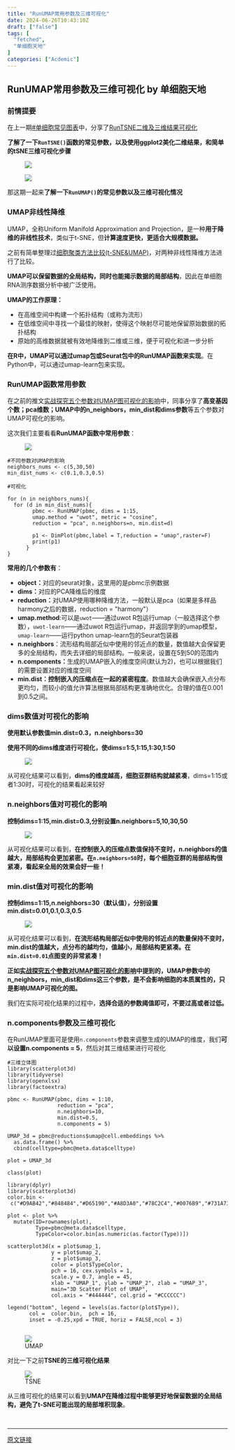 ```yaml
---
title: "RunUMAP常用参数及三维可视化"
date: 2024-06-26T10:43:10Z
draft: ["false"]
tags: [
  "fetched",
  "单细胞天地"
]
categories: ["Acdemic"]
---
```

RunUMAP常用参数及三维可视化 by 单细胞天地
------
<div><section data-tool="mdnice编辑器" data-website="https://www.mdnice.com"><h3 data-tool="mdnice编辑器"><span></span><span></span><span>前情提要</span><span></span></h3><p data-tool="mdnice编辑器">在上一期<a href="https://mp.weixin.qq.com/mp/appmsgalbum?__biz=MzI1Njk4ODE0MQ==&amp;action=getalbum&amp;album_id=3418409629246324742&amp;scene=173&amp;subscene=227&amp;sessionid=1719372068&amp;enterid=1719373304&amp;from_msgid=2247523299&amp;from_itemidx=1&amp;count=3&amp;nolastread=1#wechat_redirect" data-linktype="2">#单细胞常见图表</a>中，分享了<a href="https://mp.weixin.qq.com/s?__biz=MzI1Njk4ODE0MQ==&amp;mid=2247523299&amp;idx=1&amp;sn=e44471a4e1490d2596a7040eb712acd5&amp;scene=21#wechat_redirect" data-linktype="2">RunTSNE二维及三维结果可视化</a></p><p data-tool="mdnice编辑器"><strong>了解了一下<code>RunTSNE()</code>函数的常见参数，以及使用ggplot2美化二维结果，和简单的tSNE三维可视化步骤</strong></p><figure data-tool="mdnice编辑器"><img data-imgfileid="100039944" data-ratio="0.8649706457925636" data-src="https://mmbiz.qpic.cn/mmbiz_png/siaia0BDGJdjSRKaI5t8zRQDCk4DPgnicoRq7reqZyWEctgIjawxCwMEsvOC7EDZ76RrjBWd1fyMJhpjibqAtbrhxQ/640?wx_fmt=png&amp;from=appmsg" data-type="png" data-w="1022" src="https://mmbiz.qpic.cn/mmbiz_png/siaia0BDGJdjSRKaI5t8zRQDCk4DPgnicoRq7reqZyWEctgIjawxCwMEsvOC7EDZ76RrjBWd1fyMJhpjibqAtbrhxQ/640?wx_fmt=png&amp;from=appmsg"></figure><figure data-tool="mdnice编辑器"><img data-imgfileid="100039942" data-ratio="0.7509363295880149" data-src="https://mmbiz.qpic.cn/mmbiz_png/siaia0BDGJdjSRKaI5t8zRQDCk4DPgnicoRVzEr26e2yVm4PCnKjUAEgOjMtau4hvpzDIUxqHKjLbu3icIdKu8LsYg/640?wx_fmt=png&amp;from=appmsg" data-type="png" data-w="1068" src="https://mmbiz.qpic.cn/mmbiz_png/siaia0BDGJdjSRKaI5t8zRQDCk4DPgnicoRVzEr26e2yVm4PCnKjUAEgOjMtau4hvpzDIUxqHKjLbu3icIdKu8LsYg/640?wx_fmt=png&amp;from=appmsg"></figure><p data-tool="mdnice编辑器">那这期一起来<strong>了解一下<code>RunUMAP()</code>的常见参数以及三维可视化情况</strong></p><h3 data-tool="mdnice编辑器"><span></span><span></span><span>UMAP非线性降维</span><span></span></h3><p data-tool="mdnice编辑器">UMAP，全称Uniform Manifold Approximation and Projection，是一种<strong>用于降维的非线性技术</strong>，类似于t-SNE，但<strong>计算速度更快，更适合大规模数据。</strong></p><p data-tool="mdnice编辑器">之前有简单整理过<a href="https://mp.weixin.qq.com/s?__biz=MzkxOTI0Mjc3Mw==&amp;mid=2247486924&amp;idx=1&amp;sn=99b37381e32b5fd0a4f2aa3a534304fe&amp;scene=21#wechat_redirect" data-linktype="2">细胞聚类方法比较(t-SNE&amp;UMAP)</a>，对两种非线性降维方法进行了比较。</p><p data-tool="mdnice编辑器"><strong>UMAP可以保留数据的全局结构，同时也能揭示数据的局部结构</strong>，因此在单细胞RNA测序数据分析中被广泛使用。</p><p data-tool="mdnice编辑器"><strong>UMAP的工作原理：</strong></p><ul data-tool="mdnice编辑器"><li><section>在高维空间中构建一个拓扑结构（或称为流形）</section></li><li><section>在低维空间中寻找一个最佳的映射，使得这个映射尽可能地保留原始数据的拓扑结构</section></li><li><section>原始的高维数据就被有效地降维到二维或三维，便于可视化和进一步分析</section></li></ul><p data-tool="mdnice编辑器"><strong>在R中，UMAP可以通过umap包或Seurat包中的RunUMAP函数来实现</strong>。在Python中，可以通过umap-learn包来实现。</p><h3 data-tool="mdnice编辑器"><span></span><span></span><span>RunUMAP函数常用参数</span><span></span></h3><p data-tool="mdnice编辑器">在之前的推文<a href="https://mp.weixin.qq.com/s?__biz=MzI1Njk4ODE0MQ==&amp;mid=2247520756&amp;idx=1&amp;sn=736f2d8c5e0112d506a9f7f181cbdfe4&amp;scene=21#wechat_redirect" data-linktype="2">实战探究五个参数对UMAP图可视化的影响</a>中，同事分享了<strong>高变基因个数；pca维数；UMAP中的n_neighbors，min_dist和dims参数</strong>等五个参数对UMAP可视化的影响。</p><p data-tool="mdnice编辑器">这次我们主要看看<strong>RunUMAP函数中常用参数</strong>：</p><figure data-tool="mdnice编辑器"><img data-imgfileid="100039941" data-ratio="1.2093023255813953" data-src="https://mmbiz.qpic.cn/mmbiz_png/siaia0BDGJdjSRKaI5t8zRQDCk4DPgnicoRjzqlAMZLibe5TZOeEPOPC8yZUhMQDn586qO0rXzopPlKSbXJ70f9wiaQ/640?wx_fmt=png&amp;from=appmsg" data-type="png" data-w="645" src="https://mmbiz.qpic.cn/mmbiz_png/siaia0BDGJdjSRKaI5t8zRQDCk4DPgnicoRjzqlAMZLibe5TZOeEPOPC8yZUhMQDn586qO0rXzopPlKSbXJ70f9wiaQ/640?wx_fmt=png&amp;from=appmsg"></figure><pre data-tool="mdnice编辑器"><span></span><code><span>#不同参数对UMAP的影响</span><br>neighbors_nums &lt;- c(5,30,50)<br>min_dist_nums &lt;- c(0.1,0.3,0.5)<br><br><span>#可视化</span><br><br><span>for</span> (n <span>in</span> neighbors_nums){<br>  <span>for</span> (d <span>in</span> min_dist_nums){<br>        pbmc &lt;- RunUMAP(pbmc, dims = 1:15, <br>        umap.method = <span>"uwot"</span>, metric = <span>"cosine"</span>,<br>        reduction = <span>"pca"</span>, n.neighbors=n, min.dist=d)<br>        <br>        p1 &lt;- DimPlot(pbmc,label = T,reduction = <span>"umap"</span>,raster=F)<br>        <span>print</span>(p1)<br>      }<br>}<br></code></pre><p data-tool="mdnice编辑器"><strong>常用的几个参数有</strong>：</p><ul data-tool="mdnice编辑器"><li><section><strong>object：</strong>对应的seurat对象，这里用的是pbmc示例数据</section></li><li><section><strong>dims：</strong>对应的PCA降维后的维度</section></li><li><section><strong>reduction：</strong>对UMAP使用哪种降维方法，一般默认是pca（如果是多样品harmony之后的数据，reduction = "harmony"）</section></li><li><section><strong>umap.method</strong>:可以是<code>uwot</code>——通过uwot R包运行umap（一般选择这个参数），<code>uwot-learn</code>——通过uwot R包运行umap，并返回学到的umap模型，<code>umap-learn</code>——运行python umap-learn包的Seurat包装器</section></li><li><section><strong>n.neighbors</strong>：流形结构局部近似中使用的邻近点的数量，数值越大会保留更多的全局结构，而失去详细的局部结构。一般来说，设置在5到50的范围内</section></li><li><section><strong>n.components：</strong>生成的UMAP嵌入的维度空间(默认为2)，也可以根据我们的需要设置对应的维度空间</section></li><li><section><strong>min.dist：控制嵌入的压缩点在一起的紧密程度</strong>。数值越大会确保嵌入点分布更均匀，而较小的值允许算法根据局部结构更准确地优化。合理的值在0.001到0.5之间。</section></li></ul><h3 data-tool="mdnice编辑器"><span></span><span></span><span>dims数值对可视化的影响</span><span></span></h3><p data-tool="mdnice编辑器"><strong>使用默认参数值min.dist=0.3，n.neighbors=30</strong></p><p data-tool="mdnice编辑器"><strong>使用不同的dims维度进行可视化，使dims=1:5,1:15,1:30,1:50</strong></p><figure data-tool="mdnice编辑器"><img data-imgfileid="100039945" data-ratio="0.962176509621765" data-src="https://mmbiz.qpic.cn/mmbiz_png/siaia0BDGJdjSRKaI5t8zRQDCk4DPgnicoRpIPKYFJicCibybbNVumkKEialxP8p7fGPma6L8I3Cibdy8AwUQFwmia8Qpw/640?wx_fmt=png&amp;from=appmsg" data-type="png" data-w="1507" src="https://mmbiz.qpic.cn/mmbiz_png/siaia0BDGJdjSRKaI5t8zRQDCk4DPgnicoRpIPKYFJicCibybbNVumkKEialxP8p7fGPma6L8I3Cibdy8AwUQFwmia8Qpw/640?wx_fmt=png&amp;from=appmsg"></figure><p data-tool="mdnice编辑器">从可视化结果可以看到，<strong>dims的维度越高，细胞亚群结构就越紧凑</strong>，dims=1:15或者1:30时，可视化的结果看起来较好</p><h3 data-tool="mdnice编辑器"><span></span><span></span><span>n.neighbors值对可视化的影响</span><span></span></h3><p data-tool="mdnice编辑器"><strong>控制dims=1:15,min.dist=0.3,分别设置n.neighbors=5,10,30,50</strong></p><figure data-tool="mdnice编辑器"><img data-imgfileid="100039943" data-ratio="0.8896260554885405" data-src="https://mmbiz.qpic.cn/mmbiz_png/siaia0BDGJdjSRKaI5t8zRQDCk4DPgnicoRic4Fs2pwqxlnMhfOlP10Tw1MfOxAc1cPbTxgR4C5BmKiae3kwiaib9G1zg/640?wx_fmt=png&amp;from=appmsg" data-type="png" data-w="1658" src="https://mmbiz.qpic.cn/mmbiz_png/siaia0BDGJdjSRKaI5t8zRQDCk4DPgnicoRic4Fs2pwqxlnMhfOlP10Tw1MfOxAc1cPbTxgR4C5BmKiae3kwiaib9G1zg/640?wx_fmt=png&amp;from=appmsg"></figure><p data-tool="mdnice编辑器">从可视化结果可以看到，<strong>在控制嵌入的压缩点数值保持不变时，n.neighbors的值越大，局部结构会更加紧密。在<code>n.neighbors=50</code>时，每个细胞亚群的局部结构很紧凑，看起来全局的效果会好一些！</strong></p><h3 data-tool="mdnice编辑器"><span></span><span></span><span>min.dist值对可视化的影响</span><span></span></h3><p data-tool="mdnice编辑器"><strong>控制dims=1:15,n.neighbors=30（默认值），分别设置min.dist=0.01,0.1,0.3,0.5</strong></p><figure data-tool="mdnice编辑器"><img data-imgfileid="100039950" data-ratio="0.8247305728871243" data-src="https://mmbiz.qpic.cn/mmbiz_png/siaia0BDGJdjSRKaI5t8zRQDCk4DPgnicoR5uNrfO1EeCZVZaLWCDvjeZXYzicnbu9D3rZZPBMHXA8mjc36Tj15dYw/640?wx_fmt=png&amp;from=appmsg" data-type="png" data-w="1763" src="https://mmbiz.qpic.cn/mmbiz_png/siaia0BDGJdjSRKaI5t8zRQDCk4DPgnicoR5uNrfO1EeCZVZaLWCDvjeZXYzicnbu9D3rZZPBMHXA8mjc36Tj15dYw/640?wx_fmt=png&amp;from=appmsg"></figure><p data-tool="mdnice编辑器">从可视化结果可以看到，<strong>在流形结构局部近似中使用的邻近点的数量保持不变时，min.dist的值越大，点分布的越均匀，值越小，局部结构更紧凑。在<code>min.dist=0.01</code>点图变的非常紧凑！</strong></p><p data-tool="mdnice编辑器"><strong>正如<a href="https://mp.weixin.qq.com/s?__biz=MzI1Njk4ODE0MQ==&amp;mid=2247520756&amp;idx=1&amp;sn=736f2d8c5e0112d506a9f7f181cbdfe4&amp;scene=21#wechat_redirect" data-linktype="2">实战探究五个参数对UMAP图可视化的影响</a>中提到的，UMAP参数中的n_neighbors，min_dist和dims这三个参数，是不会影响细胞的本质属性的，只是影响UMAP可视化的图。</strong></p><p data-tool="mdnice编辑器">我们在实际可视化结果的过程中，<strong>选择合适的参数阈值即可，不要过高或者过低。</strong></p><h3 data-tool="mdnice编辑器"><span></span><span></span><span>n.components参数及三维可视化</span><span></span></h3><p data-tool="mdnice编辑器">在RunUMAP里面可是使用<code>n.components</code>参数来调整生成的UMAP的维度，我们<strong>可以设置n.components = 5</strong>，然后对其三维结果进行可视化</p><pre data-tool="mdnice编辑器"><span></span><code><span>#三维立体图</span><br>library(scatterplot3d)<br>library(tidyverse)<br>library(openxlsx)<br>library(factoextra)<br><br>pbmc &lt;- RunUMAP(pbmc, dims = 1:10,<br>                reduction = <span>"pca"</span>,<br>                n.neighbors=10, <br>                min.dist=0.5,<br>                n.components = 5)<br><br>UMAP_3d = pbmc@reductions<span>$umap</span>@cell.embeddings %&gt;%<br>  as.data.frame() %&gt;%<br>  cbind(celltype=pbmc@meta.data<span>$celltype</span>)<br><br>plot = UMAP_3d<br><br>class(plot)<br><br>library(dplyr)<br>library(scatterplot3d)<br>color.bin &lt;- c(<span>"#D9AB42"</span>,<span>"#848484"</span>,<span>"#D65190"</span>,<span>"#A8D3A0"</span>,<span>"#78C2C4"</span>,<span>"#0076B9"</span>,<span>"#731A73"</span>,<span>"#2B5F75"</span>,<span>"#C73E3A"</span>)<br><br>plot &lt;- plot %&gt;% <br>  mutate(ID=rownames(plot),<br>         Type=pbmc@meta.data<span>$celltype</span>,<br>         TypeColor=color.bin[as.numeric(as.factor(Type))])<br><br>scatterplot3d(x = plot<span>$umap_1</span>, <br>              y = plot<span>$umap_2</span>, <br>              z = plot<span>$umap_3</span>,<br>              color = plot<span>$TypeColor</span>,<br>              pch = 16, cex.symbols = 1,<br>              scale.y = 0.7, angle = 45,<br>              xlab = <span>"UMAP_1"</span>, ylab = <span>"UMAP_2"</span>, zlab = <span>"UMAP_3"</span>,<br>              main=<span>"3D Scatter Plot of UMAP"</span>,<br>              col.axis = <span>"#444444"</span>, col.grid = <span>"#CCCCCC"</span>)<br><br>legend(<span>"bottom"</span>, legend = levels(as.factor(plot<span>$Type</span>)),<br>       col =  color.bin,  pch = 16,<br>       inset = -0.25,xpd = TRUE, horiz = FALSE,ncol = 3)<br><br></code></pre><figure data-tool="mdnice编辑器"><img data-imgfileid="100039948" data-ratio="0.7723735408560312" data-src="https://mmbiz.qpic.cn/mmbiz_png/siaia0BDGJdjSRKaI5t8zRQDCk4DPgnicoRxMxicXbicVqnqcXvUUOkwhBYr9KSxSt9ReTScoWcTjhrc6MlmG4qFCjw/640?wx_fmt=png&amp;from=appmsg" data-type="png" data-w="1028" src="https://mmbiz.qpic.cn/mmbiz_png/siaia0BDGJdjSRKaI5t8zRQDCk4DPgnicoRxMxicXbicVqnqcXvUUOkwhBYr9KSxSt9ReTScoWcTjhrc6MlmG4qFCjw/640?wx_fmt=png&amp;from=appmsg"><figcaption>UMAP</figcaption></figure><p data-tool="mdnice编辑器">对比一下之前<strong>TSNE的三维可视化结果</strong></p><figure data-tool="mdnice编辑器"><img data-imgfileid="100039949" data-ratio="0.764367816091954" data-src="https://mmbiz.qpic.cn/mmbiz_png/siaia0BDGJdjSRKaI5t8zRQDCk4DPgnicoRQjGCUsLmQy1LZXqouxICDmCywkF1hpQAaIMfzibNJ5ic2QQXnBAdfjrA/640?wx_fmt=png&amp;from=appmsg" data-type="png" data-w="1044" src="https://mmbiz.qpic.cn/mmbiz_png/siaia0BDGJdjSRKaI5t8zRQDCk4DPgnicoRQjGCUsLmQy1LZXqouxICDmCywkF1hpQAaIMfzibNJ5ic2QQXnBAdfjrA/640?wx_fmt=png&amp;from=appmsg"><figcaption>TSNE</figcaption></figure><p data-tool="mdnice编辑器">从三维可视化的结果可以看到<strong>UMAP在降维过程中能够更好地保留数据的全局结构，避免了t-SNE可能出现的局部堆积现象</strong>。</p></section><p><br></p><p><mp-style-type data-value="3"></mp-style-type></p></div>  
<hr>
<a href="https://mp.weixin.qq.com/s/UVkBbmnaFMNyKohZ22fB-Q",target="_blank" rel="noopener noreferrer">原文链接</a>
